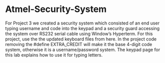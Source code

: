 Atmel-Security-System
=====================

For Project 3 we created a security system which consisted of an end user typing username and code into the keypad and a security guard accessing the system over RS232 serial cable using Window’s Hyperterm. For this project, use the the updated keyboard files from here. In the project code removing the #define EXTRA_CREDIT will make it the base 4-digit code system, otherwise it is a username/password system. The keypad page for this lab explains how to use it for typing letters.
